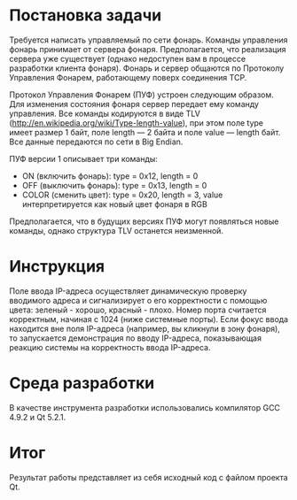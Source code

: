 # Постановка задачи
Требуется написать управляемый по сети фонарь. Команды управления фонарь принимает от сервера фонаря. Предполагается, что реализация сервера уже существует (однако недоступен вам в процессе разработки клиента фонаря). Фонарь и сервер общаются по Протоколу Управления Фонарем, работающему поверх соединения TCP.

Протокол Управления Фонарем (ПУФ) устроен следующим образом. Для изменения состояния фонаря сервер передает ему команду управления. Все команды кодируются в виде TLV (http://en.wikipedia.org/wiki/Type-length-value), при этом поле type имеет размер 1 байт, поле length — 2 байта и поле value — length байт. Все данные передаются по сети в Big Endian.

ПУФ версии 1 описывает три команды:

 * ON (включить фонарь): type = 0x12, length = 0
 * OFF (выключить фонарь): type = 0x13, length = 0
 * COLOR (сменить цвет): type = 0x20, length = 3, value интерпретируется как новый цвет фонаря в RGB

Предполагается, что в будущих версиях ПУФ могут появляться новые команды, однако структура TLV останется неизменной.

# Инструкция
Поле ввода IP-адреса осуществляет динамическую проверку вводимого адреса и сигнализирует о его корректности с помощью цвета: зеленый - хорошо, красный - плохо. Номер порта считается корректным, начиная с 1024 (ниже системные порты).
Если фокус ввода находится вне поля IP-адреса (например, вы кликнули в зону фонаря), то запускается демонстрация по вводу IP-адреса, показывающая реакцию системы на корректность ввода IP-адреса.

# Среда разработки
В качестве инструмента разработки использовались компилятор GCC 4.9.2 и Qt 5.2.1.

# Итог
Результат работы представляет из себя исходный код с файлом проекта Qt.
